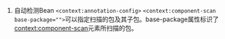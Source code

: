 1. 自动检测Bean
`<context:annotation-config>`
`<context:component-scan base-package="">`可以指定扫描的包及其子包。base-package属性标识了<context:component-scan>元素所扫描的包。
